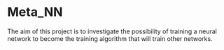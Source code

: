 # Meta_NN
The aim of this project is to investigate the possibility of training a neural network to become the training algorithm that will train other networks.
